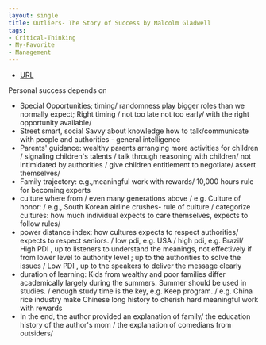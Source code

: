 ```yaml
---
layout: single
title: Outliers- The Story of Success by Malcolm Gladwell
tags:
- Critical-Thinking
- My-Favorite
- Management
---
```



- [URL](https://www.goodreads.com/book/show/3228917-outliers)

Personal success depends on
* Special Opportunities;  timing/ randomness play bigger roles than we normally expect; Right timing / not too late not too early/ with the right opportunity available/
* Street smart, social Savvy about knowledge how to talk/communicate with people and authorities - general intelligence
* Parents' guidance: wealthy parents arranging more activities for children / signaling children's talents / talk through reasoning with children/ not intimidated by authorities / give children entitlement to negotiate/ assert themselves/
* Family trajectory: e.g.,meaningful work with rewards/ 10,000 hours rule for becoming experts 
* culture where from / even many generations above / e.g. Culture of honor: / e.g., South Korean airline crushes- rule of culture / categorize cultures: how much individual expects to care themselves, expects to follow rules/
* power distance index: how cultures expects to respect authorities/ expects to respect seniors. / low pdi, e.g. USA / high pdi, e.g. Brazil/ High PDI , up to listeners to understand the meanings, not effectively if from lower level to authority level ; up to the authorities to solve the issues / Low PDI , up to the speakers to deliver the message clearly
* duration of learning: Kids from wealthy and poor families differ academically largely during the summers. Summer should be used in studies. / enough study time is the key, e.g. Keep program. / e.g. China rice industry make Chinese long history to cherish hard meaningful work with rewards
* In the end, the author provided an explanation of family/ the education history of the author's mom / the explanation of comedians from outsiders/
